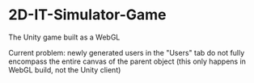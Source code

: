 # 2D-IT-Simulator-Game
The Unity game built as a WebGL 

Current problem: newly generated users in the "Users" tab do not fully encompass the entire canvas of the parent object (this only happens in WebGL build, not the Unity client)
